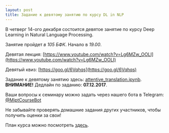 ```yaml
---
layout: post
title: Задание к девятому занятию по курсу DL in NLP
---
```


В четверг 14-ого декабря состоится девятое занятие по курсу Deep Learning in Natural Language Processing.

Занятие пройдет _в 105 БФК_. Начало в _19.00_.

Девятая лекция: [https://www.youtube.com/watch?v=Lg6MZw_OOLI](https://www.youtube.com/watch?v=Lg6MZw_OOLI) 

Девятый квиз: [https://goo.gl/6Vqhqs](https://goo.gl/6Vqhqs)

Задание к девятому занятию здесь: [attentive_translation.ipynb](https://github.com/deepmipt/deep-nlp-seminars/seminar_08/attentive_translation.ipynb). __ВНИМАНИЕ!__ Дедлайн по заданию: __07.12.2017__.

Ваши вопросы к семинару можно задать через нашего бота в Telegram: [@MiptCourseBot](https://t.me/MiptCourseBot)

Не забывайте проверять домашние задания других участников, чтобы получить оценки за свои!

План курса можно посмотреть [здесь](../NLP/).